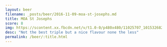 ```yaml
---
layout: beer
filename: _posts/beer/2016-11-09-moa-st-josephs.md
title: MOA St Josephs
score: 8
img: https://scontent.xx.fbcdn.net/v/t1.0-0/p480x480/11025707_10153268294958745_151299719186905005_n.jpg?oh=cd1cbe21e02814a4ca4efcdbac7c6242&oe=5923726D
desc: "Not the best triple but a nice flavour none the less"
permalink: /beer/:title.html
---
```

